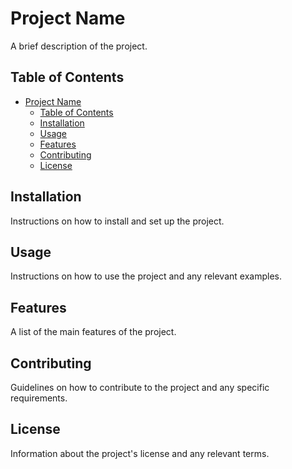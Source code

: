 # Project Name

A brief description of the project.

## Table of Contents

- [Project Name](#project-name)
  - [Table of Contents](#table-of-contents)
  - [Installation](#installation)
  - [Usage](#usage)
  - [Features](#features)
  - [Contributing](#contributing)
  - [License](#license)

## Installation

Instructions on how to install and set up the project.

## Usage

Instructions on how to use the project and any relevant examples.

## Features

A list of the main features of the project.

## Contributing

Guidelines on how to contribute to the project and any specific requirements.

## License

Information about the project's license and any relevant terms.
